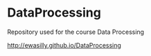 # DataProcessing
Repository used for the course Data Processing

http://ewasilly.github.io/DataProcessing
